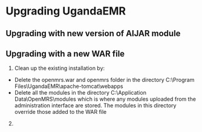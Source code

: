 # Upgrading UgandaEMR 
## Upgrading with new version of AIJAR module
## Upgrading with a new WAR file 
1. Clean up the existing installation by: 
  * Delete the openmrs.war and openmrs folder in the directory C:\Program Files\UgandaEMR\apache-tomcat\webapps  
  * Delete all the modules in the directory C:\Application Data\OpenMRS\modules which is where any modules uploaded from the administration interface are stored. The modules in this directory override those added to the WAR file 
2. 

